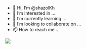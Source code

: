 - 👋 Hi, I’m @shazolKh
- 👀 I’m interested in ...
- 🌱 I’m currently learning ...
- 💞️ I’m looking to collaborate on ...
- 📫 How to reach me ...

<!---
shazolKh/shazolKh is a ✨ special ✨ repository because its `README.md` (this file) appears on your GitHub profile.
You can click the Preview link to take a look at your changes.
--->

<img src="https://github-readme-stats.vercel.app/api?username=shazolkh&&show_icons=true&title_color=ffffff&icon_color=bb2acf&text_color=daf7dc&bg_color=151515">
